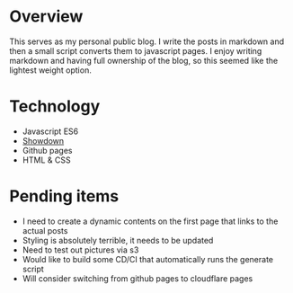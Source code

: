 # Overview
This serves as my personal public blog. I write the posts in markdown and then a small script converts them to javascript pages. I enjoy writing markdown and having full ownership of the blog, so this seemed like the lightest weight option.

# Technology
* Javascript ES6
* [Showdown](https://github.com/showdownjs/showdown) 
* Github pages
* HTML & CSS

# Pending items
* I need to create a dynamic contents on the first page that links to the actual posts
* Styling is absolutely terrible, it needs to be updated 
* Need to test out pictures via s3 
* Would like to build some CD/CI that automatically runs the generate script
* Will consider switching from github pages to cloudflare pages

